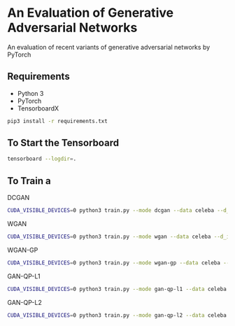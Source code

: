 # An Evaluation of Generative Adversarial Networks

An evaluation of recent variants of generative adversarial networks by PyTorch

## Requirements

* Python 3
* PyTorch
* TensorboardX

```bash
pip3 install -r requirements.txt
```


## To Start the Tensorboard

```bash
tensorboard --logdir=.
```


## To Train a

DCGAN

```bash
CUDA_VISIBLE_DEVICES=0 python3 train.py --mode dcgan --data celeba --d_iters 1 --g_iters 2 --gpu --ttur
```

WGAN

```bash
CUDA_VISIBLE_DEVICES=0 python3 train.py --mode wgan --data celeba --d_iters 5 --g_iters 1 --gpu --ttur
```

WGAN-GP

```bash
CUDA_VISIBLE_DEVICES=0 python3 train.py --mode wgan-gp --data celeba --d_iters 5 --g_iters 1 --gpu --ttur
```

GAN-QP-L1

```bash
CUDA_VISIBLE_DEVICES=0 python3 train.py --mode gan-qp-l1 --data celeba --d_iters 2 --g_iters 1 --gpu --ttur
```

GAN-QP-L2

```bash
CUDA_VISIBLE_DEVICES=0 python3 train.py --mode gan-qp-l2 --data celeba --d_iters 2 --g_iters 1 --gpu --ttur
```
